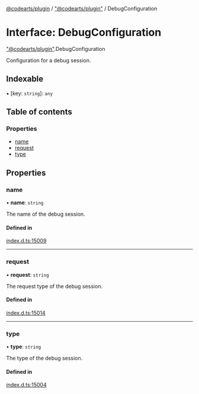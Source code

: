 [@codearts/plugin](../README.md) / ["@codearts/plugin"](../modules/_codearts_plugin_.md) / DebugConfiguration

# Interface: DebugConfiguration

["@codearts/plugin"](../modules/_codearts_plugin_.md).DebugConfiguration

Configuration for a debug session.

## Indexable

▪ [key: `string`]: `any`

## Table of contents

### Properties

- [name](codearts_plugin_.DebugConfiguration.md#name)
- [request](codearts_plugin_.DebugConfiguration.md#request)
- [type](codearts_plugin_.DebugConfiguration.md#type)

## Properties

### name

• **name**: `string`

The name of the debug session.

#### Defined in

[index.d.ts:15009](https://github.com/xyz-fish/cloudide-plugin-api/blob/9927cd6/index.d.ts#L15009)

___

### request

• **request**: `string`

The request type of the debug session.

#### Defined in

[index.d.ts:15014](https://github.com/xyz-fish/cloudide-plugin-api/blob/9927cd6/index.d.ts#L15014)

___

### type

• **type**: `string`

The type of the debug session.

#### Defined in

[index.d.ts:15004](https://github.com/xyz-fish/cloudide-plugin-api/blob/9927cd6/index.d.ts#L15004)
